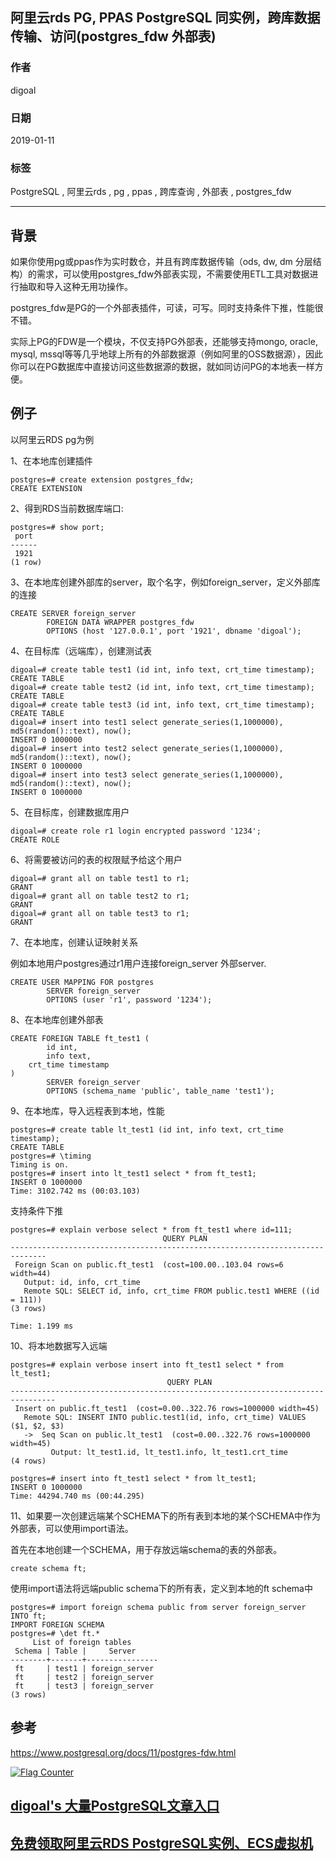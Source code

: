 ## 阿里云rds PG, PPAS PostgreSQL 同实例，跨库数据传输、访问(postgres_fdw 外部表)  
            
### 作者            
digoal            
            
### 日期            
2019-01-11           
            
### 标签            
PostgreSQL , 阿里云rds , pg , ppas , 跨库查询 , 外部表 , postgres_fdw  
            
----            
            
## 背景         
如果你使用pg或ppas作为实时数仓，并且有跨库数据传输（ods, dw, dm 分层结构）的需求，可以使用postgres_fdw外部表实现，不需要使用ETL工具对数据进行抽取和导入这种无用功操作。  
  
postgres_fdw是PG的一个外部表插件，可读，可写。同时支持条件下推，性能很不错。  
  
实际上PG的FDW是一个模块，不仅支持PG外部表，还能够支持mongo, oracle, mysql, mssql等等几乎地球上所有的外部数据源（例如阿里的OSS数据源），因此你可以在PG数据库中直接访问这些数据源的数据，就如同访问PG的本地表一样方便。  
  
## 例子  
以阿里云RDS pg为例  
  
1、在本地库创建插件  
  
```  
postgres=# create extension postgres_fdw;    
CREATE EXTENSION    
```  
  
2、得到RDS当前数据库端口:    
  
```  
postgres=# show port;    
 port     
------    
 1921    
(1 row)    
```  
    
3、在本地库创建外部库的server，取个名字，例如foreign_server，定义外部库的连接  
  
```  
CREATE SERVER foreign_server    
        FOREIGN DATA WRAPPER postgres_fdw    
        OPTIONS (host '127.0.0.1', port '1921', dbname 'digoal');    
```  
  
4、在目标库（远端库），创建测试表  
  
```  
digoal=# create table test1 (id int, info text, crt_time timestamp);    
CREATE TABLE    
digoal=# create table test2 (id int, info text, crt_time timestamp);    
CREATE TABLE    
digoal=# create table test3 (id int, info text, crt_time timestamp);    
CREATE TABLE    
digoal=# insert into test1 select generate_series(1,1000000), md5(random()::text), now();    
INSERT 0 1000000    
digoal=# insert into test2 select generate_series(1,1000000), md5(random()::text), now();    
INSERT 0 1000000    
digoal=# insert into test3 select generate_series(1,1000000), md5(random()::text), now();    
INSERT 0 1000000    
```  
  
5、在目标库，创建数据库用户    
    
```    
digoal=# create role r1 login encrypted password '1234';    
CREATE ROLE    
```  
  
6、将需要被访问的表的权限赋予给这个用户  
  
```  
digoal=# grant all on table test1 to r1;    
GRANT    
digoal=# grant all on table test2 to r1;    
GRANT    
digoal=# grant all on table test3 to r1;    
GRANT    
```  
  
  
7、在本地库，创建认证映射关系  
  
例如本地用户postgres通过r1用户连接foreign_server 外部server.    
    
```  
CREATE USER MAPPING FOR postgres    
        SERVER foreign_server    
        OPTIONS (user 'r1', password '1234');    
```  
  
8、在本地库创建外部表    
    
```  
CREATE FOREIGN TABLE ft_test1 (    
        id int,    
        info text,    
	crt_time timestamp    
)    
        SERVER foreign_server    
        OPTIONS (schema_name 'public', table_name 'test1');    
```  
  
9、在本地库，导入远程表到本地，性能    
  
```  
postgres=# create table lt_test1 (id int, info text, crt_time timestamp);    
CREATE TABLE    
postgres=# \timing    
Timing is on.    
postgres=# insert into lt_test1 select * from ft_test1;    
INSERT 0 1000000    
Time: 3102.742 ms (00:03.103)    
```  
  
支持条件下推  
  
```  
postgres=# explain verbose select * from ft_test1 where id=111;    
                                  QUERY PLAN                                      
------------------------------------------------------------------------------    
 Foreign Scan on public.ft_test1  (cost=100.00..103.04 rows=6 width=44)    
   Output: id, info, crt_time    
   Remote SQL: SELECT id, info, crt_time FROM public.test1 WHERE ((id = 111))    
(3 rows)    
    
Time: 1.199 ms    
```  
  
  
10、将本地数据写入远端     
    
```  
postgres=# explain verbose insert into ft_test1 select * from lt_test1;    
                                   QUERY PLAN                                       
--------------------------------------------------------------------------------    
 Insert on public.ft_test1  (cost=0.00..322.76 rows=1000000 width=45)    
   Remote SQL: INSERT INTO public.test1(id, info, crt_time) VALUES ($1, $2, $3)    
   ->  Seq Scan on public.lt_test1  (cost=0.00..322.76 rows=1000000 width=45)    
         Output: lt_test1.id, lt_test1.info, lt_test1.crt_time    
(4 rows)    
    
postgres=# insert into ft_test1 select * from lt_test1;    
INSERT 0 1000000    
Time: 44294.740 ms (00:44.295)    
```  
  
    
11、如果要一次创建远端某个SCHEMA下的所有表到本地的某个SCHEMA中作为外部表，可以使用import语法。    
    
首先在本地创建一个SCHEMA，用于存放远端schema的表的外部表。  
  
```  
create schema ft;  
```  
  
使用import语法将远端public schema下的所有表，定义到本地的ft schema中  
  
```  
postgres=# import foreign schema public from server foreign_server INTO ft;    
IMPORT FOREIGN SCHEMA    
postgres=# \det ft.*    
     List of foreign tables    
 Schema | Table |     Server         
--------+-------+----------------    
 ft     | test1 | foreign_server    
 ft     | test2 | foreign_server    
 ft     | test3 | foreign_server    
(3 rows)    
```  
    
## 参考  
https://www.postgresql.org/docs/11/postgres-fdw.html  
   
  
<a rel="nofollow" href="http://info.flagcounter.com/h9V1"  ><img src="http://s03.flagcounter.com/count/h9V1/bg_FFFFFF/txt_000000/border_CCCCCC/columns_2/maxflags_12/viewers_0/labels_0/pageviews_0/flags_0/"  alt="Flag Counter"  border="0"  ></a>  
  
  
## [digoal's 大量PostgreSQL文章入口](https://github.com/digoal/blog/blob/master/README.md "22709685feb7cab07d30f30387f0a9ae")
  
  
## [免费领取阿里云RDS PostgreSQL实例、ECS虚拟机](https://free.aliyun.com/ "57258f76c37864c6e6d23383d05714ea")
  
